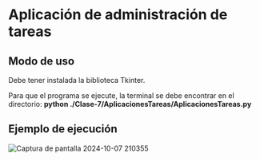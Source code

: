 # Aplicación de administración de tareas 

## Modo de uso 
Debe tener instalada la biblioteca Tkinter. 

Para que el programa se ejecute, la terminal se debe encontrar en el directorio: **python ./Clase-7/AplicacionesTareas/AplicacionesTareas.py**

## Ejemplo de ejecución 

![Captura de pantalla 2024-10-07 210355](https://github.com/user-attachments/assets/e6cb7afa-b748-4a1b-b07f-06bd7f439b3c)
